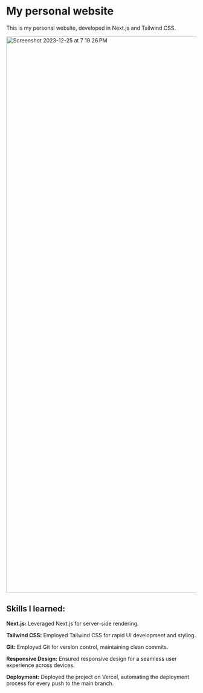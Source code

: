 # My personal website

This is my personal website, developed in Next.js and Tailwind CSS.


<img width="1470" alt="Screenshot 2023-12-25 at 7 19 26 PM" src="https://github.com/esslam-ashour/website/assets/61587419/a09caec9-f673-4c40-b6be-6615db827b13">


## Skills I learned:

**Next.js:** Leveraged Next.js for server-side rendering.

**Tailwind CSS:** Employed Tailwind CSS for rapid UI development and styling.

**Git:** Employed Git for version control, maintaining clean commits.

**Responsive Design:** Ensured responsive design for a seamless user experience across devices.

**Deployment:** Deployed the project on Vercel, automating the deployment process for every push to the main branch.
